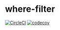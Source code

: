 # where-filter

[![CircleCI](https://circleci.com/gh/6RiverSystems/where-filter.svg?style=svg&circle-token=4b22c00aef764d4a1e9e1f3cd8ec1a5da3591963)](https://circleci.com/gh/6RiverSystems/where-filter)
[![codecov](https://codecov.io/gh/6RiverSystems/where-filter/branch/master/graph/badge.svg)](https://codecov.io/gh/6RiverSystems/where-filter)
